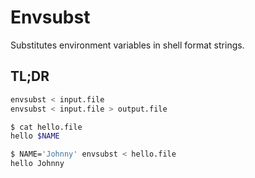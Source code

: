 # Envsubst

Substitutes environment variables in shell format strings.

## TL;DR

```sh
envsubst < input.file
envsubst < input.file > output.file
```

```sh
$ cat hello.file
hello $NAME

$ NAME='Johnny' envsubst < hello.file
hello Johnny
```
